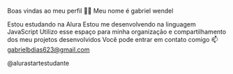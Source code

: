 Boas vindas ao meu perfil 💙💙
Meu nome é gabriel wendel

Estou estudando na Alura
Estou me desenvolvendo na linguagem JavaScript
Utilizo esse espaço para minha organização e compartilhamento dos meu projetos desenvolvidos
Você pode entrar em contato comigo 📫
gabrielbdias623@gmail.com

@alurastartestudante
